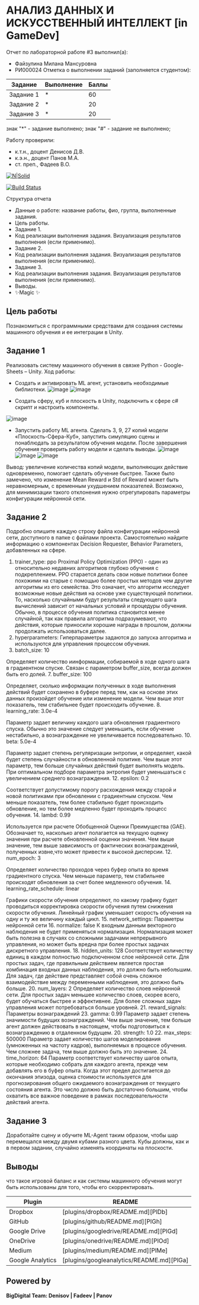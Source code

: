 # АНАЛИЗ ДАННЫХ И ИСКУССТВЕННЫЙ ИНТЕЛЛЕКТ [in GameDev]
Отчет по лабораторной работе #3 выполнил(а):
- Файзулина Милана Мансуровна
- РИ000024
Отметка о выполнении заданий (заполняется студентом):

| Задание | Выполнение | Баллы |
| ------ | ------ | ------ |
| Задание 1 | * | 60 |
| Задание 2 | * | 20 |
| Задание 3 | * | 20 |

знак "*" - задание выполнено; знак "#" - задание не выполнено;

Работу проверили:
- к.т.н., доцент Денисов Д.В.
- к.э.н., доцент Панов М.А.
- ст. преп., Фадеев В.О.

[![N|Solid](https://cldup.com/dTxpPi9lDf.thumb.png)](https://nodesource.com/products/nsolid)

[![Build Status](https://travis-ci.org/joemccann/dillinger.svg?branch=master)](https://travis-ci.org/joemccann/dillinger)

Структура отчета

- Данные о работе: название работы, фио, группа, выполненные задания.
- Цель работы.
- Задание 1.
- Код реализации выполнения задания. Визуализация результатов выполнения (если применимо).
- Задание 2.
- Код реализации выполнения задания. Визуализация результатов выполнения (если применимо).
- Задание 3.
- Код реализации выполнения задания. Визуализация результатов выполнения (если применимо).
- Выводы.
- ✨Magic ✨

## Цель работы
Познакомиться с программными средствами для создания системы машинного обучения и ее интеграции в Unity.

## Задание 1
Реализовать систему машинного обучения в связке Python - Google-Sheets – Unity. 
Ход работы:
- Создать и активировать ML агент, установить необходимые библиотеки.
![image](mlagent_install.png)
![image](torch_install.png)

- Создать сферу, куб и плоскость в Unity, подключить к сфере c# скрипт и настроить компоненты.

![image](sphere_properties.png)

- Запустить работу ML агента. Сделать 3, 9, 27 копий модели «Плоскость-Сфера-Куб», запустить симуляцию сцены и понаблюдать за результатом обучения модели. После завершения обучения проверить работу модели и сделать выводы.
![image](learning1.png)
![image](learning9.png)
![image](learning27.png)

Вывод: увеличение количества копий модели, выполняющих действие одновременно, помогает сделать обучение быстрее. Также было замечено, что изменение Mean Reward и Std of Reward может быть неравномерным, с временным ухудшением показателей. Возможно, для минимизации такого отклонения нужно отрегулировать параметры конфигурации нейронной сети.

## Задание 2
Подробно опишите каждую строку файла конфигурации нейронной сети, доступного в папке с файлами проекта. Самостоятельно найдите информацию о компонентах Decision Requester, Behavior Parameters, добавленных на сфере.
1. trainer_type: ppo
Proximal Policy Optimization (PPO) - один из относительно недавних алгоритмов глубоко обучения с подкреплением. PPO старается делать свои новые политики более похожими на старые с помощью более простых методов чем другие алгоритмы из его семейства. Это означает, что алгоритм исследует возможные новые действия на основе уже существующей политики. То, насколько случайными будут результаты следующего шага вычислений зависит от начальных условий и процедуры обучения. Обычно, в процессе обучения политика становится менее случайной, так как правила алгоритма подразумевают, что действия, которые приносили хорошие награды в прошлом, должны продолжать использоваться далее.
2. hyperparameters:
Гиперпараметры задаются до запуска алгоритма и используются для управления процессом обучения.
5. batch_size: 10

Определяет количество иинформации, собираемой в ходе одного шага в градиентном спуске. Связан с параметром buffer_size, всегда должен быть его долей.
7. buffer_size: 100

Определяет, сколько информации полученных в ходе выполнения действий будет сохранено в буфере перед тем, как на основе этих данных произойдет обучение или изменение модели. Чем выше этот показатель, тем стабильнее будет происходить обучение. 
8. learning_rate: 3.0e-4

Параметр задает величину каждого шага обновления градиентного спуска. Обычно это значение следует уменьшить, если обучение нестабильно, а вознаграждение не увеличивается последовательно.
10. beta: 5.0e-4

Параметр задает степень регуляризации энтропии, и определяет, какой будет степень случайности в обновленной политике. Чем выше этот параметр, тем больше случайных действий будет выполнять модель. При оптимальном подборе параметра энтропия будет уменьшаться с увеличением среднего вознаграждения. 
12. epsilon: 0.2

Соответствует допустимому порогу расхождения между старой и новой политиками при обновлении с градиентным спуском. Чем меньше показатель, тем более стабильно будет происходить обновление, но тем более медленно будет проходить процесс обучения.
14. lambd: 0.99

Используется при расчете Обобщенной Оценки Преимущества (GAE). Обозначает то, насколько агент полагается на текущую оценку значения при расчете обновленной ооценки значения. Чем выше значение, тем выше зависимость от фактических вознаграждений, полученных извне,что может привести к высокой дисперсии.
12. num_epoch: 3

Определяет количество проходов через буфер опыта во время градиентного спуска. Чем меньше параметр, тем стабильнее происходят обновления за счет более медленного обучения.
14. learning_rate_schedule: linear

Графики скорости обучения определяют, по какому графику будет проводиться корректировка скорости обучения путем снижения скорости обучения. Линейный график уменьшает скорость обучения на одну и ту же величину каждый цикл.
15. network_settings:
Параметры нейронной сети
16. normalize: false
К входным данным векторного наблюдения не будет применяться нормализация. Нормализация может быть полезна в случаях со сложными задачами непрерывного управления, но может быть вредна при более простых задачах дискретного управления.
18. hidden_units: 128
Соответствует количеству единиц в каждом полностью подключенном слое нейронной сети. Для простых задач, где правильным действием является простая комбинация входных данных наблюдения, это должно быть небольшим. Для задач, где действие представляет собой очень сложное взаимодействие между переменными наблюдения, это должно быть больше.
20. num_layers: 2
Определяет количество слоев нейронной сети. Для простых задач меньшее количество слоев, скорее всего, будет обучаться быстрее и эффективнее. Для более сложных задач управления может потребоваться больше уровней.
21. reward_signals:
Параметры вознаграждений
23. gamma: 0.99
Параметр задает степень значимости будущих вознаграждений. Чем выше значение, тем больше агент должен действовать в настоящем, чтобы подготовиться к вознаграждению в отдаленном будущем. 
20. strength: 1.0
22. max_steps: 500000
Параметр задает количество шагов моделирования (умноженных на частоту кадров), выполняемых в процессе обучения. Чем сложнее задача, тем выше должно быть это значение.
24. time_horizon: 64
Параметр соответствует количеству шагов опыта, которые необходимо собрать для каждого агента, прежде чем добавлять его в буфер опыта. Когда этот предел достигается до окончания эпизода, оценка стоимости используется для прогнозирования общего ожидаемого вознаграждения от текущего состояния агента. Это число должно быть достаточно большим, чтобы охватить все важное поведение в рамках последовательности действий агента.


## Задание 3
Доработайте сцену и обучите ML-Agent таким образом, чтобы шар перемещался между двумя кубами разного цвета. Кубы должны, как и в первом задании, случайно изменять координаты на плоскости. 

## Выводы
что такое игровой баланс и как системы машинного обучения могут быть использованы для того, чтобы его скорректировать.

| Plugin | README |
| ------ | ------ |
| Dropbox | [plugins/dropbox/README.md][PlDb] |
| GitHub | [plugins/github/README.md][PlGh] |
| Google Drive | [plugins/googledrive/README.md][PlGd] |
| OneDrive | [plugins/onedrive/README.md][PlOd] |
| Medium | [plugins/medium/README.md][PlMe] |
| Google Analytics | [plugins/googleanalytics/README.md][PlGa] |

## Powered by

**BigDigital Team: Denisov | Fadeev | Panov**
